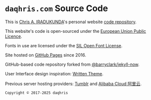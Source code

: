 # `daqhris.com` Source Code

This is [Chris A. IRADUKUNDA](https://daqhris.com)'s personal website [code repository](https://github.com/daqhris/daqhris.github.io).

This website's code is open-sourced under the [European Union Public Licence](https://raw.githubusercontent.com/daqhris/daqhris.github.io/master/LICENSE.md).

Fonts in use are licensed under the [SIL Open Font License](https://raw.githubusercontent.com/daqhris/daqhris.github.io/master/style/font/license/OFL.txt).

Site hosted on [GitHub Pages](https://pages.github.com/) since 2016.

GitHub-based code repository forked from [@barryclark/jekyll-now](https://github.com/barryclark/jekyll-now).

User Interface design inspiration: [Written Theme](https://www.tumblr.com/theme/38737).

Previous server hosting providers: [Tumblr](https://www.tumblr.com) and [Alibaba Cloud 阿里云](https://cn.aliyun.com).

`Copyright © 2017-2025 daqhris`
